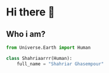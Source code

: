 # Hi there 👋
## Who i am?
```py
from Universe.Earth import Human

class Shahriaarrr(Human):
    full_name = "Shahriar Ghasempour"

```